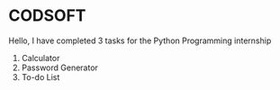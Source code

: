# CODSOFT
Hello, I have completed 3 tasks for the Python Programming internship 
1. Calculator
2. Password Generator
3. To-do List
